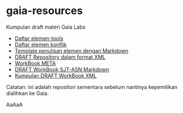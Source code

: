 # gaia-resources

Kumpulan draft materi Gaia Labs

- [Daftar elemen-tools](./Elements/daftar-elemen-per-tool.csv)
- [Daftar elemen konflik](./Elements/daftar-elemen-konflik.csv)
- [Template penulisan elemen dengan Markdown](./Elements/template-data-elemen.md)
- [DRAFT Repository dalam format XML](./Elements/GB-Elements-raw.xml)
- [WorkBook META](./Workbook/WORKBOOK-META.txt)
- [DRAFT WorkBook SJT-ASN Markdown](./Workbook/SJT-ASN-Default.md)
- [Kumpulan DRAFT WorkBook XML](./Workbook/xml/)

Catatan: ini adalah repositori sementara sebelum nantinya kepemilikan dialihkan ke Gaia.

AaAaA

